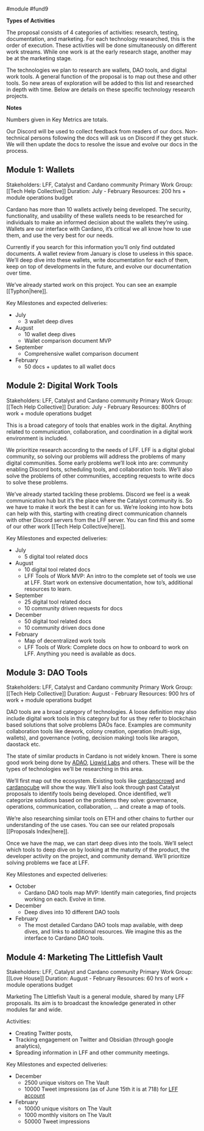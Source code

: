 #module #fund9  

**Types of Activities**

The proposal consists of 4 categories of activities: research, testing, documentation, and marketing. For each technology researched, this is the order of execution. These activities will be done simultaneously on different work streams. While one work is at the early research stage, another may be at the marketing stage. 

The technologies we plan to research are wallets, DAO tools, and digital work tools. A general function of the proposal is to map out these and other tools. So new areas of exploration will be added to this list and researched in depth with time. Below are details on these specific technology research projects. 

**Notes** 

Numbers given in Key Metrics are totals. 

Our Discord will be used to collect feedback from readers of our docs. Non-technical persons following the docs will ask us on Discord if they get stuck. We will then update the docs to resolve the issue and evolve our docs in the process.

## **Module 1: Wallets**
Stakeholders: LFF, Catalyst and Cardano community
Primary Work Group: [[Tech Help Collective]]
Duration: July - February
Resources: 200 hrs + module operations budget 
  
Cardano has more than 10 wallets actively being developed. The security, functionality, and usability of these wallets needs to be researched for individuals to make an informed decision about the wallets they’re using. Wallets are our interface with Cardano, it’s critical we all know how to use them, and use the very best for our needs.

Currently if you search for this information you’ll only find outdated documents. A wallet review from January is close to useless in this space. We’ll deep dive into these wallets, write documentation for each of them, keep on top of developments in the future, and evolve our documentation over time.

We’ve already started work on this project. You can see an example [[Typhon|here]].

Key Milestones and expected deliveries:
-   July
	-   3 wallet deep dives
-   August
	-   10 wallet deep dives
	-   Wallet comparison document MVP
-   September
	-   Comprehensive wallet comparison document
-   February
	-   50 docs + updates to all wallet docs

## **Module 2: Digital Work Tools**
Stakeholders: LFF, Catalyst and Cardano community
Primary Work Group: [[Tech Help Collective]]
Duration: July - February
Resources: 800hrs of work + module operations budget

This is a broad category of tools that enables work in the digital. Anything related to communication, collaboration, and coordination in a digital work environment is included. 

We prioritize research according to the needs of LFF. LFF is a digital global community, so solving our problems will address the problems of many digital communities. Some early problems we’ll look into are: community enabling Discord bots, scheduling tools, and collaboration tools. We’ll also solve the problems of other communities, accepting requests to write docs to solve these problems.

We’ve already started tackling these problems. Discord we feel is a weak communication hub but it’s the place where the Catalyst community is. So we have to make it work the best it can for us. We’re looking into how bots can help with this, starting with creating direct communication channels with other Discord servers from the LFF server. You can find this and some of our other work [[Tech Help Collective|here]].

Key Milestones and expected deliveries:
-   July
	-   5 digital tool related docs
-   August
	-   10 digital tool related docs
	-   LFF Tools of Work MVP: An intro to the complete set of tools we use at LFF. Start work on extensive documentation, how to’s, additional resources to learn.
-   September
	-   25 digital tool related docs
	-   10 community driven requests for docs
-   December
	-   50 digital tool related docs
	-   10 community driven docs done
-   February
	-   Map of decentralized work tools 
	-   LFF Tools of Work: Complete docs on how to onboard to work on LFF. Anything you need is available as docs.

## **Module 3: DAO Tools**

Stakeholders: LFF, Catalyst and Cardano community
Primary Work Group: [[Tech Help Collective]]
Duration: August - February
Resources: 900 hrs of work + module operations budget

DAO tools are a broad category of technologies. A loose definition may also include digital work tools in this category but for us they refer to blockchain based solutions that solve problems DAOs face. Examples are community collaboration tools like dework, colony creation, operation (multi-sigs, wallets), and governance (voting, decision making) tools like aragon, daostack etc. 

The state of similar products in Cardano is not widely known. There is some good work being done by [ADAO](https://github.com/ADAOcommunity/round-table), [Liqwid Labs](https://github.com/Liqwid-Labs/agora) and others. These will be the types of technologies we’ll be researching in this area. 

We’ll first map out the ecosystem. Existing tools like [cardanocrowd](https://cardanocrowd.com/dapps) and [cardanocube](https://www.cardanocube.io/) will show the way. We’ll also look through past Catalyst proposals to identify tools being developed. Once identified, we’ll categorize solutions based on the problems they solve: governance, operations, communication, collaboration, … and create a map of tools.

We’re also researching similar tools on ETH and other chains to further our understanding of the use cases. You can see our related proposals [[Proposals Index|here]]. 

Once we have the map, we can start deep dives into the tools. We’ll select which tools to deep dive on by looking at the maturity of the product, the developer activity on the project, and community demand. We’ll prioritize solving problems we face at LFF.

Key Milestones and expected deliveries:
-   October
	-   Cardano DAO tools map MVP: Identify main categories, find projects working on each. Evolve in time.
-   December
	-   Deep dives into 10 different DAO tools
-   February 
	-   The most detailed Cardano DAO tools map available, with deep dives, and links to additional resources. We imagine this as the interface to Cardano DAO tools.

## **Module 4: Marketing The Littlefish Vault**
Stakeholders: LFF, Catalyst and Cardano community
Primary Work Group: [[Love House]]
Duration: August - February
Resources: 60 hrs of work + module operations budget

Marketing The Littlefish Vault is a general module, shared by many LFF proposals. Its aim is to broadcast the knowledge generated in other modules far and wide. 

Activities:
-   Creating Twitter posts, 
-   Tracking engagement on Twitter and Obsidian (through google analytics), 
-   Spreading information in LFF and other community meetings. 

  
Key Milestones and expected deliveries:
-   December
	-   2500 unique visitors on The Vault
	-   10000 Tweet impressions (as of June 15th it is at 718) for [LFF account](https://twitter.com/LittleFishDAO)
-   February
	-   10000 unique visitors on The Vault
	-   1000 monthly visitors on The Vault
	-   50000 Tweet impressions